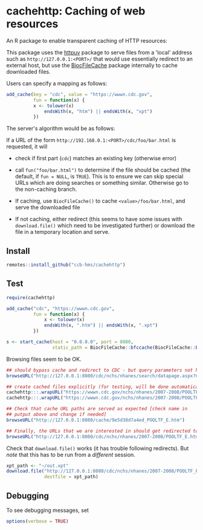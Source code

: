 # cachehttp: Caching of web resources

An R package to enable transparent caching of HTTP resources:

This package uses the
[httpuv](https://github.com/rstudio/httpuv/#readme) package to serve
files from a 'local' address such as `http://127.0.0.1:<PORT>/` that
would use essentially redirect to an external host, but use the
[BiocFileCache](https://bioconductor.org/packages/release/bioc/html/BiocFileCache.html)
package internally to cache downloaded files.

Users can specify a mapping as follows:

```r
add_cache(key = "cdc", value = "https://wwwn.cdc.gov",
          fun = function(x) {
          x <- tolower(x)
              endsWith(x, "htm") || endsWith(x, "xpt")
          })
```

The server's algorithm would be as follows:

If a URL of the form `http://192.168.0.1:<PORT>/cdc/foo/bar.html` is requested, it will 

- check if first part (`cdc`) matches an existing key (otherwise error)

- call `fun("foo/bar.html")` to determine if the file should be cached
  (the default, if `fun = NULL`, is `TRUE`). This is to ensure we can
  skip special URLs which are doing searches or something
  similar. Otherwise go to the non-caching branch.

- If caching, use `BiocFileCache()` to cache `<value>/foo/bar.html`, and serve the downloaded file

- If not caching, either redirect (this seems to have some issues with
  `download.file()` which need to be investigated further) or download
  the file in a temporary location and serve.



## Install

```r
remotes::install_github("ccb-hms/cachehttp")
```

## Test


```r
require(cachehttp)

add_cache("cdc", "https://wwwn.cdc.gov",
          fun = function(x) {
              x <- tolower(x)
              endsWith(x, ".htm") || endsWith(x, ".xpt")
          })

s <- start_cache(host = "0.0.0.0", port = 8080,
                 static_path = BiocFileCache::bfccache(BiocFileCache::BiocFileCache()))
```

Browsing files seem to be OK.

```r
## should bypass cache and redirect to CDC - but query parameters not handled [TODO]
browseURL("http://127.0.0.1:8080/cdc/nchs/nhanes/search/datapage.aspx?Component=Demographics")

## create cached files explicitly (for testing, will be done automatically during regular use)
cachehttp:::.wrapURL("https://wwwn.cdc.gov/nchs/nhanes/2007-2008/POOLTF_E.htm")
cachehttp:::.wrapURL("https://wwwn.cdc.gov/nchs/nhanes/2007-2008/POOLTF_E.xpt")

## Check that cache URL paths are served as expected [check name in
## putput above and change if needed]
browseURL("http://127.0.0.1:8080/cache/9e5d38d7a4ed_POOLTF_E.htm")

## Finally, the URLs that we are interested in should get redirected to cache URLs
browseURL("http://127.0.0.1:8080/cdc/nchs/nhanes/2007-2008/POOLTF_E.htm")
```

Check that `download.file()` works (it has trouble following
redirects). But _note_ that this has to be run from a _different_
session.

```r
xpt_path <- "~/out.xpt"
download.file("http://127.0.0.1:8080/cdc/nchs/nhanes/2007-2008/POOLTF_E.xpt",
              destfile = xpt_path)
```

## Debugging

To see debugging messages, set

```r
options(verbose = TRUE)
```
